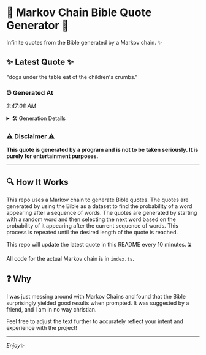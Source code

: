 # 📖 Markov Chain Bible Quote Generator 📖

Infinite quotes from the Bible generated by a Markov chain. ✨

## ✨ Latest Quote ✨
"dogs under the table eat of the children's crumbs."

### ⏰ Generated At
*3:47:08 AM*

<details>
    <summary>🛠️ Generation Details</summary>
    <p>
        <strong>🌱 Seed:</strong> dogs<br>
        <strong>🔄 Iterations:</strong> 8<br>
        <strong>📜 Context History:</strong><br>[ dogs ]: under<br>[ dogs, under ]: the<br>[ dogs, under, the ]: table<br>[ dogs, under, the, table ]: eat<br>[ dogs, under, the, table, eat ]: of<br>[ dogs, under, the, table, eat, of ]: the<br>[ under, the, table, eat, of, the ]: children's<br>[ the, table, eat, of, the, children's ]: crumbs.<br>
    </p>
</details>

### ⚠️ Disclaimer ⚠️
**This quote is generated by a program and is not to be taken seriously. It is purely for entertainment purposes.**

---

## 🔍 How It Works

This repo uses a Markov chain to generate Bible quotes. The quotes are generated by using the Bible as a dataset to find the probability of a word appearing after a sequence of words. The quotes are generated by starting with a random word and then selecting the next word based on the probability of it appearing after the current sequence of words. This process is repeated until the desired length of the quote is reached.

This repo will update the latest quote in this README every 10 minutes. ⏳

All code for the actual Markov chain is in `index.ts`.

## ❓ Why

I was just messing around with Markov Chains and found that the Bible surprisingly yielded good results when prompted. 
It was suggested by a friend, and I am in no way christian.

Feel free to adjust the text further to accurately reflect your intent and experience with the project!

---

*Enjoy*✨
